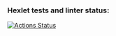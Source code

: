 ### Hexlet tests and linter status:
[![Actions Status](https://github.com/R1zd1ch/frontend-project-11/actions/workflows/hexlet-check.yml/badge.svg)](https://github.com/R1zd1ch/frontend-project-11/actions)